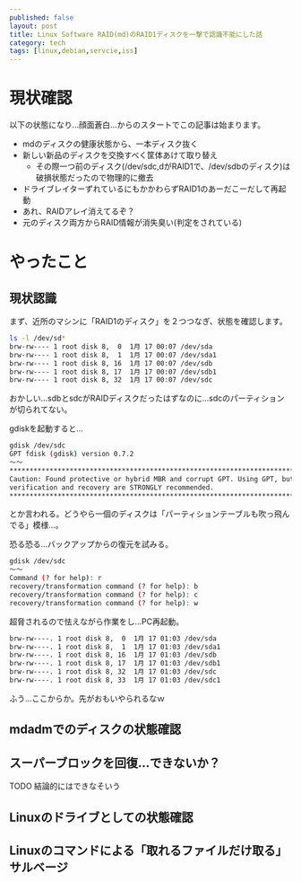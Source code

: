 ```yaml
---
published: false
layout: post
title: Linux Software RAID(md)のRAID1ディスクを一撃で認識不能にした話
category: tech
tags: [linux,debian,servcie,iss]
---
```


# 現状確認

以下の状態になり…顔面蒼白…からのスタートでこの記事は始まります。

+ mdのディスクの健康状態から、一本ディスク抜く
+ 新しい新品のディスクを交換すべく筐体あけて取り替え
  + その際一つ前のディスク(/dev/sdc,dがRAID1で、/dev/sdbのディスク)は破損状態だったので物理的に撤去
+ ドライブレイターずれているにもかかわらずRAID1のあーだこーだして再起動
+ あれ、RAIDアレイ消えてるぞ？
+ 元のディスク両方からRAID情報が消失臭い(判定をされている)

# やったこと

## 現状認識

まず、近所のマシンに「RAID1のディスク」を２つつなぎ、状態を確認します。

```bash
ls -l /dev/sd*
brw-rw---- 1 root disk 8,  0  1月 17 00:07 /dev/sda
brw-rw---- 1 root disk 8,  1  1月 17 00:07 /dev/sda1
brw-rw---- 1 root disk 8, 16  1月 17 00:07 /dev/sdb
brw-rw---- 1 root disk 8, 17  1月 17 00:07 /dev/sdb1
brw-rw---- 1 root disk 8, 32  1月 17 00:07 /dev/sdc
```
おかしい…sdbとsdcがRAIDディスクだったはずなのに…sdcのパーティションが切られてない。

gdiskを起動すると…

```bash
gdisk /dev/sdc
GPT fdisk (gdisk) version 0.7.2
〜〜
****************************************************************************
Caution: Found protective or hybrid MBR and corrupt GPT. Using GPT, but disk
verification and recovery are STRONGLY recommended.
****************************************************************************
```
とか言われる。どうやら一個のディスクは「パーティションテーブルも吹っ飛んでる」模様…。

恐る恐る…バックアップからの復元を試みる。

```bash
gdisk /dev/sdc
〜〜
Command (? for help): r
recovery/transformation command (? for help): b
recovery/transformation command (? for help): c
recovery/transformation command (? for help): w
```

超脅されるので怯えながら作業をし…PC再起動。

```bash
brw-rw----. 1 root disk 8,  0  1月 17 01:03 /dev/sda
brw-rw----. 1 root disk 8,  1  1月 17 01:03 /dev/sda1
brw-rw----. 1 root disk 8, 16  1月 17 01:03 /dev/sdb
brw-rw----. 1 root disk 8, 17  1月 17 01:03 /dev/sdb1
brw-rw----. 1 root disk 8, 32  1月 17 01:03 /dev/sdc
brw-rw----. 1 root disk 8, 33  1月 17 01:03 /dev/sdc1
```

ふう…ここからか。先がおもいやられるなｗ

## mdadmでのディスクの状態確認

## スーパーブロックを回復…できないか？

TODO 結論的にはできなそいう

## Linuxのドライブとしての状態確認

## Linuxのコマンドによる「取れるファイルだけ取る」サルベージ
